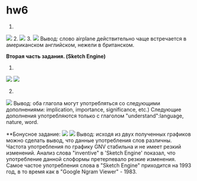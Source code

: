 # hw6
1.
![](https://sun9-7.userapi.com/c840538/v840538453/72194/9zVrT4Ve0HU.jpg)
2.
![](https://sun9-9.userapi.com/c840538/v840538453/721a8/UXq4A3yyeQI.jpg)
3.
![](https://sun9-8.userapi.com/c840538/v840538453/721bc/gdBwVGzraxo.jpg)
Вывод: слово airplane действительно чаще встречается в американском английском, нежели в британском. 


**Вторая часть задания. (Sketch Engine)**

 1)
![](https://sun9-1.userapi.com/c840529/v840529453/6df27/ZdojkfoZPZw.jpg)
![](https://sun9-6.userapi.com/c840529/v840529453/6df2e/jUmn_0_HOY4.jpg)

 2)
![](https://sun9-6.userapi.com/c840529/v840529453/6df61/mcau3dIl7gY.jpg)
Вывод: оба глагола могут употребляться со следующими дополнениями: implication, importance, significance, etc.)
Следующие дополнения употребляются только с глаголом "understand":language, nature, word.


**Бонусное задание:
![](https://pp.userapi.com/c846218/v846218588/1f0ed/gvNadvMAd_s.jpg)
![](https://pp.userapi.com/c846218/v846218588/1f0f7/qj9XxQWo2bI.jpg)
Вывод: исходя из двух полученных графиков можно сделать вывод, что данные употребления слов различны. Частота употребления по графику GNV стабильна и не имеет резкий изменений. Анализ слова "inventive" в 'Sketch Engine' показал, что употребление данной слоформы претерпевало резкие изменения. Самое частое употребления слова в "Sketch Engine" приходится на 1993 год, в то время как в "Google Ngram Viewer" - 1983. 
